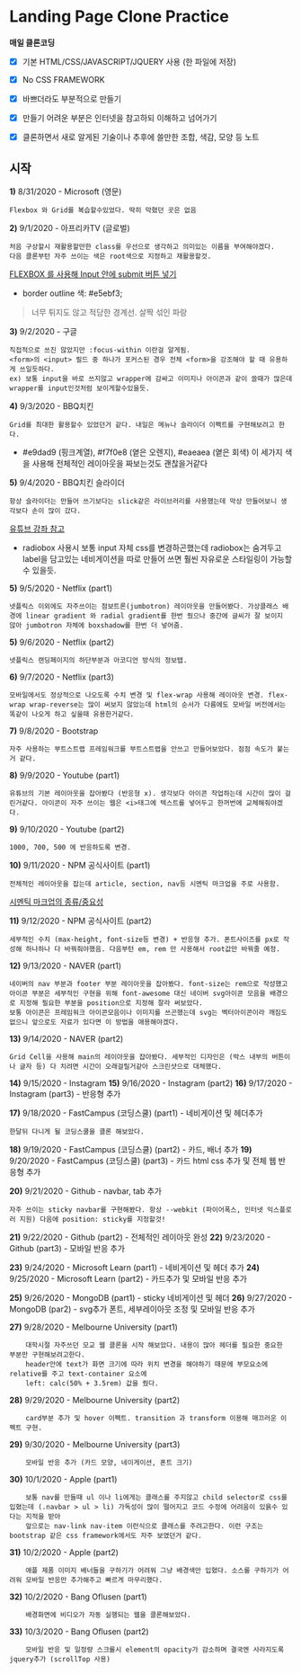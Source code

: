 # Landing Page Clone Practice 

**매일 클론코딩** 

>

 - [x] 기본 HTML/CSS/JAVASCRIPT/JQUERY 사용 (한 파일에 저장)
 
 - [x] No CSS FRAMEWORK
 
 - [x] 바쁘더라도 부분적으로 만들기 
 
 - [x] 만들기 어려운 부분은 인터넷을 참고하되 이해하고 넘어가기
 
 - [x] 클론하면서 새로 알게된 기술이나 추후에 쓸만한 조합, 색감, 모양 등 노트

> 

  

## 시작 


 
**1)** 8/31/2020 - Microsoft (영문)

    Flexbox 와 Grid를 복습할수있었다. 딱히 막혔던 곳은 없음 

**2)** 9/1/2020  - 아프리카TV (글로벌) 

	처음 구상할시 재활용할만한 class를 우선으로 생각하고 의미있는 이름을 부여해야겠다.
	다음 클론부턴 자주 쓰이는 색은 root색으로 지정하고 재활용할것. 
  
[FLEXBOX 를 사용해 Input 안에 submit 버튼 넣기](https://stackoverflow.com/questions/15314407/how-to-add-button-inside-input)
	

 - border outline 색: #e5ebf3; 

> 너무 튀지도 않고 적당한 경계선. 살짝 섞인 파랑

**3)** 9/2/2020  - 구글 

	직접적으로 쓰진 않았지만 :focus-within 이란걸 알게됨.
	<form>의 <input> 필드 중 하나가 포커스된 경우 전체 <form>을 강조해야 할 때 유용하게 쓰일듯하다.
	ex) 보통 input을 바로 쓰지않고 wrapper에 감싸고 이미지나 아이콘과 같이 쓸때가 많은데 wrapper를 input인것처럼 보이게할수있을듯.

**4)** 9/3/2020  - BBQ치킨

	Grid를 최대한 활용할수 있었던거 같다. 내일은 메뉴나 슬라이더 이펙트를 구현해보려고 한다.	

- #e9dad9 (핑크계열), #f7f0e8 (옅은 오렌지), #eaeaea (옅은 회색) 이 세가지 색을 사용해 전체적인 레이아웃을 짜보는것도 괜찮을거같다

**5)** 9/4/2020  - BBQ치킨 슬라이더

	항상 슬라이더는 만들어 쓰기보다는 slick같은 라이브러리를 사용했는데 막상 만들어보니 생각보다 손이 많이 갔다. 

[유튜브 강좌 참고](https://www.youtube.com/watch?v=0wvrlOyGlq0)

- radiobox 사용시 보통 input 자체 css를 변경하곤했는데 radiobox는 숨겨두고 label을 담고있는 네비게이션을 따로 만들어 쓰면 훨씬 자유로운 스타일링이 가능할수 있을듯.

**5)** 9/5/2020  - Netflix (part1)

	넷플릭스 이외에도 자주쓰이는 점보트론(jumbotron) 레이아웃을 만들어봤다. 가상클래스 배경에 linear gradient 와 radial gradient를 한번 줬으나 중간에 글씨가 잘 보이지 않아 jumbotron 자체에 boxshadow를 한번 더 넣어줌. 

**5)** 9/6/2020  - Netflix (part2)

	넷플릭스 랜딩페이지의 하단부분과 아코디언 방식의 정보탭.  	

**6)** 9/7/2020  - Netflix (part3)

	모바일에서도 정상적으로 나오도록 수치 변경 및 flex-wrap 사용해 레이아웃 변경. flex-wrap wrap-reverse는 많이 써보지 않았는데 html의 순서가 다름에도 모바일 버전에서는 똑같이 나오게 하고 싶을때 유용한거같다.

**7)** 9/8/2020  - Bootstrap 

	자주 사용하는 부트스트랩 프레임워크를 부트스트랩을 안쓰고 만들어보았다. 점점 속도가 붙는거 같다.

**8)** 9/9/2020  - Youtube (part1)

	유튜브의 기본 레이아웃을 잡아봤다 (반응형 x). 생각보다 아이콘 작업하는데 시간이 많이 걸린거같다. 아이콘이 자주 쓰이는 웹은 <i>태그에 텍스트를 넣어두고 한꺼번에 교체해줘야겠다.

**9)** 9/10/2020  - Youtube (part2)

	1000, 700, 500 에 반응하도록 변경.

**10)** 9/11/2020  - NPM 공식사이트 (part1)

	전체적인 레이아웃을 잡는데 article, section, nav등 시멘틱 마크업을 주로 사용함. 

[시멘틱 마크업의 종류/중요성](https://www.daleseo.com/html-semantic-markup/)

**11)** 9/12/2020  - NPM 공식사이트 (part2)

	세부적인 수치 (max-height, font-size등 변경) + 반응형 추가. 폰트사이즈를 px로 작성해 하나하나 다 바꿔줘야했음. 다음부턴 em, rem 만 사용해서 root값만 바꿔줄 예정.

**12)** 9/13/2020  - NAVER (part1)

	네이버의 nav 부분과 footer 부분 레이아웃을 잡아봤다. font-size는 rem으로 작성했고 아이콘 부분은 세부적인 구현을 위해 font-awesome 대신 네이버 svg아이콘 모음을 배경으로 지정해 필요한 부분을 position으로 지정해 잘라 써보았다.
	보통 아이콘은 프레임워크 아이콘모음이나 이미지를 쓰곤했는데 svg는 벡터아이콘이라 깨짐도 없으니 앞으로도 자료가 있다면 이 방법을 애용해야겠다.


**13)** 9/14/2020  - NAVER (part2)

	Grid Cell을 사용해 main의 레이아웃을 잡아봤다. 세부적인 디자인은 (박스 내부의 버튼이나 글자 등) 다 치려면 시간이 오래걸릴거같아 스크린샷으로 대체했다.


**14)** 9/15/2020  - Instagram
**15)** 9/16/2020  - Instagram (part2) 
**16)** 9/17/2020  - Instagram (part3) - 반응형 추가

**17)** 9/18/2020  - FastCampus (코딩스쿨) (part1) - 네비게이션 및 헤더추가

	한달뒤 다니게 될 코딩스쿨을 클론 해보았다.

**18)** 9/19/2020  - FastCampus (코딩스쿨) (part2) - 카드, 배너 추가 
**19)** 9/20/2020  - FastCampus (코딩스쿨) (part3) - 카드 html css 추가 및 전체 웹 반응형 추가

**20)** 9/21/2020  - Github - navbar, tab 추가

	자주 쓰이는 sticky navbar를 구현해봤다. 항상 --webkit (파이어폭스, 인터넷 익스플로러 지원) 다음에 position: sticky를 지정할것!

**21)** 9/22/2020  - Github (part2) - 전체적인 레이아웃 완성
**22)** 9/23/2020  - Github (part3) - 모바일 반응 추가

**23)** 9/24/2020  - Microsoft Learn (part1) - 네비게이션 및 헤더 추가
**24)** 9/25/2020  - Microsoft Learn (part2) - 카드추가 및 모바일 반응 추가

**25)** 9/26/2020  - MongoDB (part1) - sticky 네비게이션 및 헤더
**26)** 9/27/2020  - MongoDB (par2) - svg추가 폰트, 세부레이아웃 조정 및 모바일 반응 추가

**27)** 9/28/2020  - Melbourne University (part1) 

		대학시절 자주쓰던 모교 웹 클론을 시작 해보았다. 내용이 많아 헤더를 필요한 중요한 부분만 구현해보려고한다. 
		header안에 text가 화면 크기에 따라 위치 변경을 해야하기 때문에 부모요소에 relative를 주고 text-container 요소에 
		left: calc(50% + 3.5rem) 값을 줬다.

**28)** 9/29/2020  - Melbourne University (part2) 

		card부분 추가 및 hover 이펙트. transition 과 transform 이용해 매끄러운 이펙트 구현.


**29)** 9/30/2020  - Melbourne University (part3) 

		모바일 반응 추가 (카드 모양, 네이게이션, 폰트 크기)

**30)** 10/1/2020  - Apple (part1)

		보통 nav를 만들때 ul 이나 li에게는 클래스를 주지않고 child selector로 css를 입혔는데 (.navbar > ul > li) 가독성이 많이 떨어지고 코드 수정에 어려움이 있읅수 있다는 지적을 받아
		앞으로는 nav-link nav-item 이런식으로 클래스를 주려고한다. 이런 구조는 bootstrap 같은 css framework에서도 자주 보였던거 같다.
		
**31)** 10/2/2020  - Apple (part2) 

		애플 제품 이미지 배너들을 구하기가 어려워 그냥 배경색만 입혔다. 소스를 구하기가 어려워 모바일 반응만 추가해주고 빠르게 마무리했다.

**32)** 10/2/2020  - Bang Oflusen (part1) 

		배경화면에 비디오가 자동 실행되는 웹을 클론해보았다.

**33)** 10/3/2020  - Bang Oflusen (part2) 

		모바일 반응 및 일정량 스크롤시 element의 opacity가 감소하며 결국엔 사라지도록 jquery추가 (scrollTop 사용)
				









	





	

	
